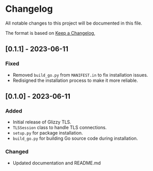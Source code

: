 # Changelog

All notable changes to this project will be documented in this file.

The format is based on [Keep a Changelog](https://keepachangelog.com/en/1.0.0/),

## [0.1.1] - 2023-06-11
### Fixed
- Removed `build_go.py` from `MANIFEST.in` to fix installation issues.
- Redisigned the installation process to make it more reliable.

## [0.1.0] - 2023-06-11
### Added
- Initial release of Glizzy TLS.
- `TLSSession` class to handle TLS connections.
- `setup.py` for package installation.
- `build_go.py` for building Go source code during installation.

### Changed
- Updated documentation and README.md
